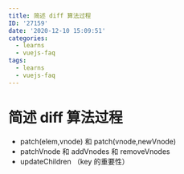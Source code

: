```yaml
---
title: 简述 diff 算法过程
ID: '27159'
date: '2020-12-10 15:09:51'
categories:
  - learns
  - vuejs-faq
tags:
  - learns
  - vuejs-faq
---
```


# 简述 diff 算法过程

- patch(elem,vnode) 和 patch(vnode,newVnode)
- patchVnode 和 addVnodes 和 removeVnodes
- updateChildren （key 的重要性）
 
 
